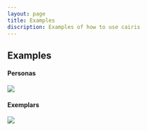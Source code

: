 ```yaml
---
layout: page
title: Examples
discription: Examples of how to use cairis
---
```

<h2>Examples</h2>
<p>
<h4>Personas</h4>
<a href="/persona.html"><img src="https://cairis.org/images/Ben_teaser.gif" class="page-feature-image" />  
</a>  

<h4>Exemplars</h4>
<a href="/Examplars.html"><img src="https://cairis.org/images/Exemplar_teaser.gif" class="page-feature-image" /></a>
</p>
